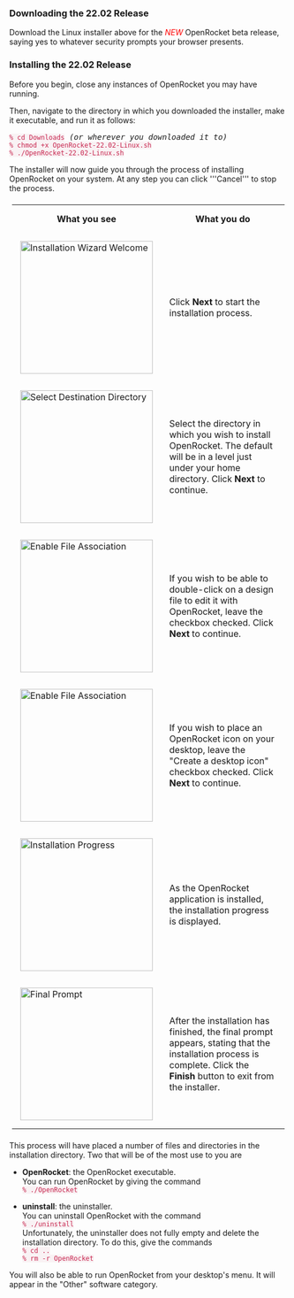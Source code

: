<style>
	code {
    color: #c7254e;
    background-color: #f9f2f4;
  }
	th, td {
	  padding: 15px;
	}
  table {
	  padding: 5px;
	}
</style>

### Downloading the 22.02 Release	
Download the Linux installer above for the <font
color="red"><i>NEW</i></font> OpenRocket beta release, saying yes to
whatever security prompts your browser presents.

### Installing the 22.02 Release
Before you begin, close any instances of OpenRocket you may have
running.

Then, navigate to the directory in which you downloaded the installer,
make it executable, and run it as follows:
<html>
<pre>
<code>% cd Downloads</code> <em>(or wherever you downloaded it to)</em>
<code>% chmod +x OpenRocket-22.02-Linux.sh
% ./OpenRocket-22.02-Linux.sh</code>
</pre>
</html>

The installer will now guide you through the process of installing
OpenRocket on your system. At any step you can click '''Cancel''' to
stop the process.
<html>
  <table class="left">
    <tr>
        <th style="text-align:center">
		  What you see
	    </th>
		<th style="text-align:center">
		  What you do
	    </th>
    </tr>
    <tr>
      <td>
        <img src="downloads/instructions/img/Linux_22.02.beta.04/linux-1.png" alt="Installation Wizard Welcome" width="240">
      </td>
      <td>
        Click <strong>Next</strong> to start the installation process.
      </td>
    </tr>
    <tr>
      <td>
        <img src="downloads/instructions/img/Linux_22.02.beta.04/linux-2.png" alt="Select Destination Directory" width="240">
      </td>
      <td>
        Select the directory in which you wish to install OpenRocket. The
        default will be in a level just under your home directory. Click
        <strong>Next</strong> to continue.
      </td>
    </tr>
    <tr>
      <td>
	    <img src="downloads/instructions/img/Linux_22.02.beta.04/linux-3.png" alt="Enable File Association" width="240">
	  </td>
      <td>
	    If you wish to be able to double-click on a design file to
		edit it with OpenRocket, leave the checkbox checked. Click
		<strong>Next</strong> to continue.
      </td>
    </tr>
	<tr>
		<td>
			<img src="downloads/instructions/img/Linux_22.02.beta.04/linux-4.png" alt="Enable File Association" width="240">
		</td>
		<td>
			If you wish to place an OpenRocket icon on your desktop,
			leave the "Create a desktop icon" checkbox checked.  Click
			<strong>Next</strong> to continue.
    <tr>
      <td>
	    <img src="downloads/instructions/img/Linux_22.02.beta.04/linux-5.png" alt="Installation Progress" width="240">
      </td>
      <td>
	    As the OpenRocket application is installed, the installation
	    progress is displayed.
	  </td>
    </tr>
    <tr>
      <td>
	    <img src="downloads/instructions/img/Linux_22.02.beta.04/linux-6.png" alt="Final Prompt" width="240">
	  </td>
      <td>
	    After the installation has finished, the final prompt appears,
	    stating that the installation process is complete. Click the
	    <strong>Finish</strong> button to exit from the installer.
	  </td>
    </tr>
  </table>
</html>

This process will have placed a number of files and directories in the
installation directory. Two that will be of the most use to you are

- **OpenRocket**: the OpenRocket executable.\
  You can run OpenRocket by giving the command\
  ```% ./OpenRocket```

- **uninstall**\: the uninstaller.\
  You can uninstall OpenRocket with the command\
  ```% ./uninstall```\
  Unfortunately, the uninstaller does not fully empty and delete the installation directory. To do this, give the commands\
  ```% cd ..```\
  ```% rm -r OpenRocket```

You will also be able to run OpenRocket from your desktop's menu. It will appear in the "Other" software category.
